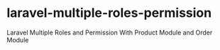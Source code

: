 # laravel-multiple-roles-permission
Laravel Multiple Roles and Permission With Product Module and Order Module
